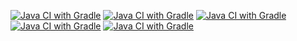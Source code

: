 [![Java CI with Gradle](https://github.com/NikitaLeon/API-arround/actions/workflows/main.yml/badge.svg)](https://github.com/NikitaLeon/API-arround/actions/workflows/main.yml)
[![Java CI with Gradle](https://github.com/NikitaLeon/API-arround/actions/workflows/main.yml/badge.svg)](https://github.com/NikitaLeon/API-arround/actions/workflows/main.yml)
[![Java CI with Gradle](https://github.com/NikitaLeon/API-arround/actions/workflows/main.yml/badge.svg?branch=main)](https://github.com/NikitaLeon/API-arround/actions/workflows/main.yml)
[![Java CI with Gradle](https://github.com/NikitaLeon/API-arround/actions/workflows/main.yml/badge.svg)](https://github.com/NikitaLeon/API-arround/actions/workflows/main.yml)
[![Java CI with Gradle](https://github.com/NikitaLeon/API-arround/actions/workflows/main.yml/badge.svg)](https://github.com/NikitaLeon/API-arround/actions/workflows/main.yml)

